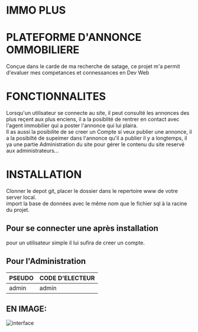 # IMMO PLUS

# PLATEFORME D'ANNONCE OMMOBILIERE
Conçue dans le carde de ma recherche de satage, ce projet m'a permit d'evaluer mes competances et connessances en Dev Web <br>
# FONCTIONNALITES
Lorsqu'un utilisateur se connecte au site, il peut consulté les annonces des plus reçent aux plus enciens, il a la posiblité de rentrer en contact avec l'agent immobilier qui a poster l'annonce qui lui plaira. <br>
Il as aussi la posibilite de se creer un Compte si veux publier une annonce, il a la posibilté de supeimer dans l'annonce qu'il a publier il y a longtemps, il ya une partie Administration du site pour gérer le contenu du site reservé aux administrateurs...
# INSTALLATION
Clonner le depot git, placer le dossier dans le repertoire www de votre server local. <br> import la base de données avec le même nom que le fichier sql à la racine du projet. <br>
## Pour se connecter une après installation
pour un utilisateur simple il lui sufira de creer un compte.
## Pour l'Administration
| PSEUDO | CODE D'ELECTEUR |
---------|------------------
|admin| admin |
## EN IMAGE:
![interface ](/assets/img/Animation.gif)

